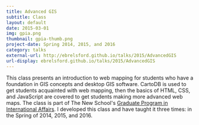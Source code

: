```yaml
---
title: Advanced GIS
subtitle: Class
layout: default
date: 2015-03-01
img: gpia.png
thumbnail: gpia-thumb.png
project-date: Spring 2014, 2015, and 2016
category: talks
external-url: http://ebrelsford.github.io/talks/2015/AdvancedGIS
url-display: ebrelsford.github.io/talks/2015/AdvancedGIS
---
```


This class presents an introduction to web mapping for students who have a foundation in GIS concepts and desktop GIS software. CartoDB is used to get students acquainted with web mapping, then the basics of HTML, CSS, and JavaScript are covered to get students making more advanced web maps. The class is part of The New School's [Graduate Program in International Affairs](http://www.newschool.edu/public-engagement/ma-ms-international-affairs/). I developed this class and have taught it three times: in the Spring of 2014, 2015, and 2016.
